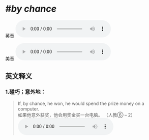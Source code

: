 # ***\#by chance*** 
英音
<audio src="./media/by chance1.aac" controls="controls"></audio>

美音
<audio src="./media/by chance2.aac" controls="controls"></audio>



  

英文释义
---
### 1.**碰巧；意外地：**  

 > If, by chance, he won, he would spend the prize money on a computer.   
 > 如果他意外获奖，他会用奖金买一台电脑。  （人教⑥ – 2）  
<audio src="./media/9-chance.aac" controls="controls"></audio>


